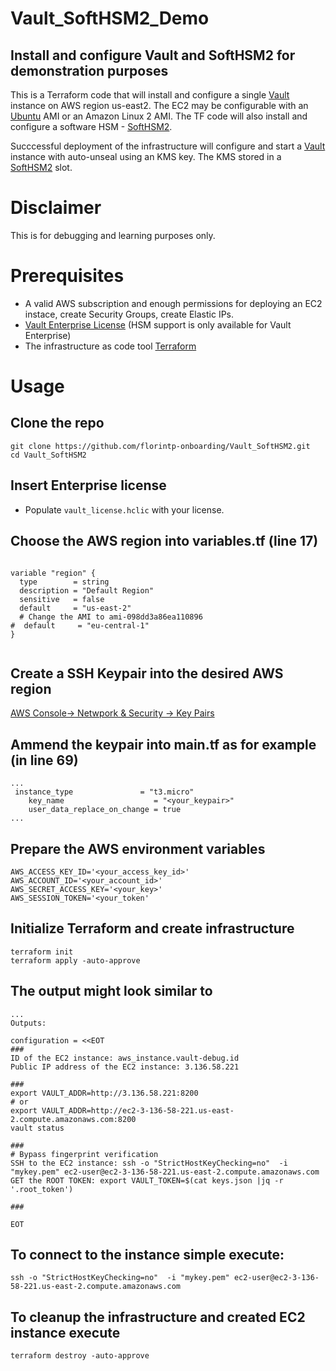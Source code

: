 # Vault_SoftHSM2_Demo

## Install and configure Vault and SoftHSM2 for demonstration purposes

This is a Terraform code that will install and configure a single [Vault](https://www.vaultproject.io/) instance on AWS region us-east2.
The EC2 may be configurable with an [Ubuntu](https://ubuntu.com/) AMI or an Amazon Linux 2 AMI.
The TF code will also install and configure a software HSM - [SoftHSM2](https://github.com/opendnssec/SoftHSMv2).

Succcessful deployment of the infrastructure will configure and start a [Vault](https://www.vaultproject.io/) instance with auto-unseal using an KMS key.
The KMS stored in a [SoftHSM2](https://github.com/opendnssec/SoftHSMv2) slot.

# Disclaimer
This is for debugging and learning purposes only.

# Prerequisites
- A valid AWS subscription and enough permissions for deploying an EC2 instace, create Security Groups, create Elastic IPs.
- [Vault Enterprise License](https://www.vaultproject.io/docs/enterprise/license) (HSM support is only available for Vault Enterprise)
- The infrastructure as code tool [Terraform](https://developer.hashicorp.com/terraform/install) 

# Usage
## Clone the repo
```shell
git clone https://github.com/florintp-onboarding/Vault_SoftHSM2.git
cd Vault_SoftHSM2
```
## Insert Enterprise license
- Populate `vault_license.hclic` with your license.


## Choose the AWS region into variables.tf (line 17)
```shell

variable "region" {
  type        = string
  description = "Default Region"
  sensitive   = false
  default     = "us-east-2"
  # Change the AMI to ami-098dd3a86ea110896
#  default     = "eu-central-1"
}


```

## Create a SSH Keypair into the desired AWS region
[AWS Console-> Netwpork & Security -> Key Pairs](https://docs.aws.amazon.com/AWSEC2/latest/UserGuide/create-key-pairs.html)

## Ammend the keypair into main.tf as for example (in line 69)

```shell
...
 instance_type               = "t3.micro"
    key_name                    = "<your_keypair>"
    user_data_replace_on_change = true
...
```
## Prepare the AWS environment variables
```
AWS_ACCESS_KEY_ID='<your_access_key_id>'
AWS_ACCOUNT_ID='<your_account_id>'
AWS_SECRET_ACCESS_KEY='<your_key>'
AWS_SESSION_TOKEN='<your_token'
```
## Initialize Terraform and create infrastructure
```shell
terraform init
terraform apply -auto-approve
```

## The output might look similar to
```shell
...
Outputs:

configuration = <<EOT
###
ID of the EC2 instance: aws_instance.vault-debug.id
Public IP address of the EC2 instance: 3.136.58.221

###
export VAULT_ADDR=http://3.136.58.221:8200
# or
export VAULT_ADDR=http://ec2-3-136-58-221.us-east-2.compute.amazonaws.com:8200
vault status

###
# Bypass fingerprint verification
SSH to the EC2 instance: ssh -o "StrictHostKeyChecking=no"  -i "mykey.pem" ec2-user@ec2-3-136-58-221.us-east-2.compute.amazonaws.com
GET the ROOT TOKEN: export VAULT_TOKEN=$(cat keys.json |jq -r '.root_token')

###

EOT
```

## To connect to the instance simple execute:
```shell
ssh -o "StrictHostKeyChecking=no"  -i "mykey.pem" ec2-user@ec2-3-136-58-221.us-east-2.compute.amazonaws.com
```

## To cleanup the infrastructure and created EC2 instance execute
```shell
terraform destroy -auto-approve
```
